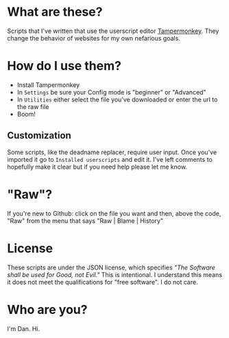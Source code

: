 # What are these?
Scripts that I've written that use the userscript editor [Tampermonkey](http://tampermonkey.net/). They change the behavior of websites for my own nefarious goals.

# How do I use them?
* Install Tampermonkey
* In `Settings` be sure your Config mode is "beginner" or "Advanced"
* In `Utilities` either select the file you've downloaded or enter the url to the raw file
* Boom!

## Customization
Some scripts, like the deadname replacer, require user input. Once you've imported it go to `Installed userscripts` and edit it. I've left comments to hopefully make it clear but if you need help please let me know.

# "Raw"?
If you're new to Github: click on the file you want and then, above the code, "Raw" from the menu that says "Raw | Blame | History"

# License
These scripts are under the JSON license, which specifies *"The Software shall be used for Good, not Evil."* This is intentional. I understand this means it does not meet the qualifications for "free software". I do not care.

# Who are you?
I'm Dan. Hi.
